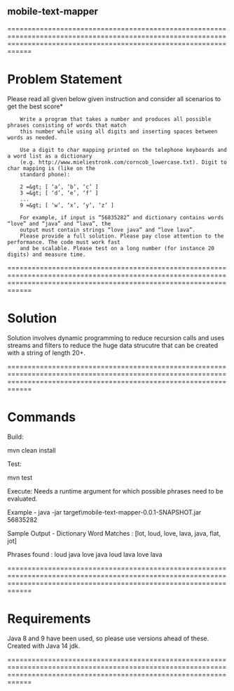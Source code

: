 ## mobile-text-mapper

========================================================================================================================================================================

# Problem Statement
  
  Please read all given below given instruction and consider all scenarios to get the best score*

		Write a program that takes a number and produces all possible phrases consisting of words that match
		this number while using all digits and inserting spaces between words as needed.
		 
		Use a digit to char mapping printed on the telephone keyboards and a word list as a dictionary
		(e.g. http://www.mieliestronk.com/corncob_lowercase.txt). Digit to char mapping is (like on the
		standard phone):
		 
		2 =&gt; [ ‘a’, ‘b’, ‘c’ ]
		3 =&gt; [ ‘d’, ‘e’, ‘f’ ]
		...
		9 =&gt; [ ‘w’, ‘x’, ‘y’, ‘z’ ]
		 
		For example, if input is “56835282” and dictionary contains words “love” and “java” and “lava”, the
		output must contain strings “love java” and “love lava”.
		Please provide a full solution. Please pay close attention to the performance. The code must work fast
		and be scalable. Please test on a long number (for instance 20 digits) and measure time.
    
 ========================================================================================================================================================================   
  
# Solution

Solution involves dynamic programming to reduce recursion calls and uses streams and filters to reduce the huge data strucutre that can be created with a string of length 20+.
 
 ========================================================================================================================================================================
 
# Commands

Build:

mvn clean install

Test:

mvn test

Execute: Needs a runtime argument for which possible phrases need to be evaluated.

Example - java -jar target\mobile-text-mapper-0.0.1-SNAPSHOT.jar 56835282

Sample Output -
Dictionary Word Matches :
[lot, loud, love, lava, java, flat, jot]

Phrases found :
loud java
love java
loud lava
love lava

========================================================================================================================================================================

# Requirements

Java 8 and 9 have been used, so please use versions ahead of these. Created with Java 14 jdk.

========================================================================================================================================================================

